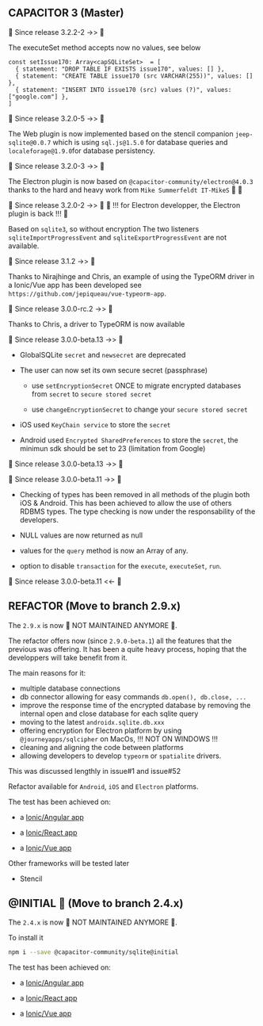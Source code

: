 ## CAPACITOR 3 (Master)


🚨 Since release 3.2.2-2 ->> 🚨

The executeSet method accepts now no values, see below

```
const setIssue170: Array<capSQLiteSet>  = [
  { statement: "DROP TABLE IF EXISTS issue170", values: [] },
  { statement: "CREATE TABLE issue170 (src VARCHAR(255))", values: [] },
  { statement: "INSERT INTO issue170 (src) values (?)", values: ["google.com"] },
]
```

🚨 Since release 3.2.0-5 ->> 🚨

The Web plugin is now implemented based on the stencil companion `jeep-sqlite@0.0.7` which is using `sql.js@1.5.0` for database queries and `localeforage@1.9.0`for database persistency.

🚨 Since release 3.2.0-3 ->> 🚨

The Electron plugin is now based on `@capacitor-community/electron@4.0.3` thanks to the hard and heavy work from `Mike Summerfeldt IT-MikeS` 👏 🙏

🚨 Since release 3.2.0-2 ->> 🚨
🚨 !!! for Electron developper, the Electron plugin is back !!! 🚨

Based on `sqlite3`, so without encryption
The two listeners `sqliteImportProgressEvent` and `sqliteExportProgressEvent` are not available.

🚨 Since release 3.1.2 ->> 🚨

Thanks to Nirajhinge and Chris, an example of using the TypeORM driver in a Ionic/Vue app has been developed see `https://github.com/jepiqueau/vue-typeorm-app`. 

🚨 Since release 3.0.0-rc.2 ->> 🚨

Thanks to Chris, a driver to TypeORM is now available

🚨 Since release 3.0.0-beta.13 ->> 🚨

  - GlobalSQLite `secret` and  `newsecret` are deprecated

  - The user can now set its own secure secret (passphrase)

    - use `setEncryptionSecret` ONCE to migrate encrypted databases
      from `secret` to `secure stored secret`
    
    - use `changeEncryptionSecret` to change your `secure stored secret`

  - iOS used `KeyChain service` to store the `secret`

  - Android used `Encrypted SharedPreferences` to store the `secret`,
    the minimun sdk should be set to 23 (limitation from Google)

🚨 Since release 3.0.0-beta.13 ->> 🚨

🚨 Since release 3.0.0-beta.11 ->> 🚨

  - Checking of types has been removed in all methods of the plugin
    both iOS & Android. This has been achieved to allow the use of
    others RDBMS types. 
    The type checking is now under the responsability of the developers.

  - NULL values are now returned as null

  - values for the `query` method is now an Array of any.

  - option to disable `transaction` for the `execute`, `executeSet`, `run`.

🚨 Since release 3.0.0-beta.11 <<- 🚨


## REFACTOR (Move to branch 2.9.x)

The `2.9.x` is now 🛑 NOT MAINTAINED ANYMORE 🛑.

The refactor offers now (since `2.9.0-beta.1`) all the features that the previous was offering. It has been a quite heavy process, hoping that the developpers will take benefit from it.

The main reasons for it:

- multiple database connections
- db connector allowing for easy commands `db.open(), db.close, ...`
- improve the response time of the encrypted database by removing the internal open and close database for each sqlite query
- moving to the latest `androidx.sqlite.db.xxx`
- offering encryption for Electron platform by using `@journeyapps/sqlcipher` on MacOs, !!! NOT ON WINDOWS !!!
- cleaning and aligning the code between platforms
- allowing developers to develop `typeorm` or `spatialite` drivers.

This was discussed lengthly in issue#1 and issue#52

Refactor available for `Android`, `iOS` and `Electron` platforms.

The test has been achieved on:

- a [Ionic/Angular app](https://github.com/jepiqueau/angular-sqlite-app-starter/tree/refactor)

- a [Ionic/React app](https://github.com/jepiqueau/react-sqlite-app-starter/tree/refactor)

- a [Ionic/Vue app](https://github.com/jepiqueau/vue-sqlite-app-starter/tree/refactor)

Other frameworks will be tested later

- Stencil

## @INITIAL 🛑 (Move to branch 2.4.x)

The `2.4.x` is now 🛑 NOT MAINTAINED ANYMORE 🛑.

To install it

```bash
npm i --save @capacitor-community/sqlite@initial
```
The test has been achieved on:

- a [Ionic/Angular app](https://github.com/jepiqueau/angular-sqlite-app-starter/tree/2.4.x)

- a [Ionic/React app](https://github.com/jepiqueau/react-sqlite-app-starter/tree/2.4.x)

- a [Ionic/Vue app](https://github.com/jepiqueau/vue-sqlite-app-starter/tree/2.4.x)

